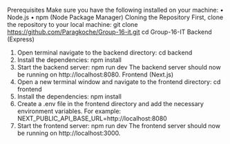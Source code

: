Prerequisites
Make sure you have the following installed on your machine:
•	Node.js
•	npm (Node Package Manager)
Cloning the Repository
First, clone the repository to your local machine:
git clone https://github.com/Paragkoche/Group-16-it.git
cd Group-16-IT
Backend (Express)
1.	Open terminal navigate to the backend directory:
cd backend
2.	Install the dependencies:
npm install
3.	Start the backend server:
npm run dev
The backend server should now be running on http://localhost:8080.
Frontend (Next.js)
1.	Open a new terminal window and navigate to the frontend directory:
cd frontend
2.	Install the dependencies:
npm install
3.	Create a .env file in the frontend directory and add the necessary environment variables. For example: 
NEXT_PUBLIC_API_BASE_URL=http://localhost:8080
4.	Start the frontend server:
npm run dev
The frontend server should now be running on http://localhost:3000.
